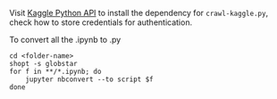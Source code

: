 Visit [Kaggle Python API](https://github.com/Kaggle/kaggle-api) to install the dependency for ```crawl-kaggle.py```, check how to store credentials for authentication.

To convert all the .ipynb to .py
```shell
cd <folder-name>
shopt -s globstar
for f in **/*.ipynb; do
    jupyter nbconvert --to script $f
done
```
